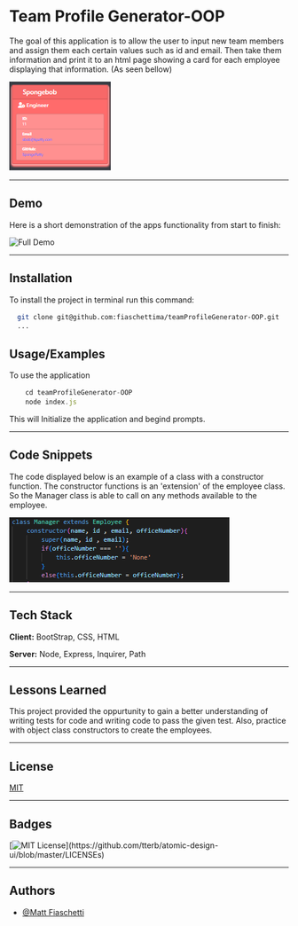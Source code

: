 
# Team Profile Generator-OOP

The goal of this application is to allow the user to input new team members and assign them each certain
values such as id and email. Then take them information and print it to an html page
showing a card for each employee displaying that information. (As seen bellow)

![Add Sample Card Image](./Assets/Images/cardSample.png)

---

## Demo

Here is a short demonstration of the apps functionality from start to finish:

![Full Demo](./Assets/Images/fullWalkThru.gif)

---

## Installation

To install the project in terminal run this command:

```bash
  git clone git@github.com:fiaschettima/teamProfileGenerator-OOP.git
  ...

```
    
## Usage/Examples

To use the application 
```javascript
    cd teamProfileGenerator-OOP
    node index.js
```
This will Initialize the application and begind prompts.

---

## Code Snippets

The code displayed below is an example of a class with a constructor function. The constructor functions is an
'extension' of the employee class. So the Manager class is able to call on any methods available to the employee.

![Manager Class code Snippet](./Assets/Images/codeSnip.png)

---

## Tech Stack

**Client:** BootStrap, CSS, HTML

**Server:** Node, Express, Inquirer, Path

---

## Lessons Learned

This project provided the oppurtunity to gain a better understanding of writing tests for code and writing code to pass the given test. Also, practice with object class constructors to create the employees.

---

## License

[MIT](https://choosealicense.com/licenses/mit/)

---

## Badges

[![MIT License](https://img.shields.io/apm/l/atomic-design-ui.svg?)](https://github.com/tterb/atomic-design-ui/blob/master/LICENSEs)

---

## Authors

- [@Matt Fiaschetti](https://github.com/fiaschettima)

